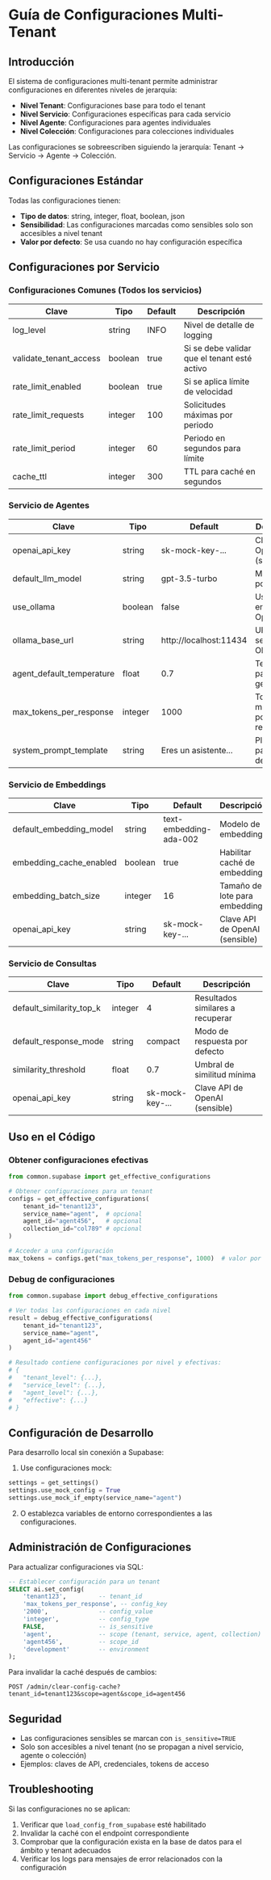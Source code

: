 # Guía de Configuraciones Multi-Tenant

## Introducción

El sistema de configuraciones multi-tenant permite administrar configuraciones en diferentes niveles de jerarquía:

- **Nivel Tenant**: Configuraciones base para todo el tenant
- **Nivel Servicio**: Configuraciones específicas para cada servicio
- **Nivel Agente**: Configuraciones para agentes individuales
- **Nivel Colección**: Configuraciones para colecciones individuales

Las configuraciones se sobreescriben siguiendo la jerarquía: Tenant → Servicio → Agente → Colección.

## Configuraciones Estándar

Todas las configuraciones tienen:
- **Tipo de datos**: string, integer, float, boolean, json
- **Sensibilidad**: Las configuraciones marcadas como sensibles solo son accesibles a nivel tenant
- **Valor por defecto**: Se usa cuando no hay configuración específica

## Configuraciones por Servicio

### Configuraciones Comunes (Todos los servicios)

| Clave                  | Tipo      | Default   | Descripción                                  |
|------------------------|-----------|-----------|----------------------------------------------|
| log_level              | string    | INFO      | Nivel de detalle de logging                  |
| validate_tenant_access | boolean   | true      | Si se debe validar que el tenant esté activo |
| rate_limit_enabled     | boolean   | true      | Si se aplica límite de velocidad             |
| rate_limit_requests    | integer   | 100       | Solicitudes máximas por periodo              |
| rate_limit_period      | integer   | 60        | Periodo en segundos para límite              |
| cache_ttl              | integer   | 300       | TTL para caché en segundos                   |

### Servicio de Agentes

| Clave                    | Tipo      | Default         | Descripción                             |
|--------------------------|-----------|-----------------|----------------------------------------|
| openai_api_key           | string    | sk-mock-key-... | Clave API de OpenAI (sensible)         |
| default_llm_model        | string    | gpt-3.5-turbo   | Modelo LLM por defecto                 |
| use_ollama               | boolean   | false           | Usar Ollama en vez de OpenAI           |
| ollama_base_url          | string    | http://localhost:11434 | URL del servicio Ollama         |
| agent_default_temperature| float     | 0.7             | Temperatura para generación            |
| max_tokens_per_response  | integer   | 1000            | Tokens máximos por respuesta           |
| system_prompt_template   | string    | Eres un asistente... | Plantilla para prompt de sistema  |

### Servicio de Embeddings

| Clave                    | Tipo      | Default        | Descripción                         |
|--------------------------|-----------|----------------|------------------------------------|
| default_embedding_model  | string    | text-embedding-ada-002 | Modelo de embeddings        |
| embedding_cache_enabled  | boolean   | true           | Habilitar caché de embeddings      |
| embedding_batch_size     | integer   | 16             | Tamaño de lote para embeddings     |
| openai_api_key           | string    | sk-mock-key-...| Clave API de OpenAI (sensible)     |

### Servicio de Consultas

| Clave                    | Tipo      | Default        | Descripción                        |
|--------------------------|-----------|----------------|------------------------------------|
| default_similarity_top_k | integer   | 4              | Resultados similares a recuperar   |
| default_response_mode    | string    | compact        | Modo de respuesta por defecto      |
| similarity_threshold     | float     | 0.7            | Umbral de similitud mínima         |
| openai_api_key           | string    | sk-mock-key-...| Clave API de OpenAI (sensible)     |

## Uso en el Código

### Obtener configuraciones efectivas

```python
from common.supabase import get_effective_configurations

# Obtener configuraciones para un tenant
configs = get_effective_configurations(
    tenant_id="tenant123",
    service_name="agent",  # opcional
    agent_id="agent456",   # opcional
    collection_id="col789" # opcional
)

# Acceder a una configuración
max_tokens = configs.get("max_tokens_per_response", 1000)  # valor por defecto como respaldo
```

### Debug de configuraciones

```python
from common.supabase import debug_effective_configurations

# Ver todas las configuraciones en cada nivel
result = debug_effective_configurations(
    tenant_id="tenant123",
    service_name="agent",
    agent_id="agent456"
)

# Resultado contiene configuraciones por nivel y efectivas:
# {
#   "tenant_level": {...},
#   "service_level": {...},
#   "agent_level": {...},
#   "effective": {...}
# }
```

## Configuración de Desarrollo

Para desarrollo local sin conexión a Supabase:

1. Use configuraciones mock:
```python
settings = get_settings()
settings.use_mock_config = True
settings.use_mock_if_empty(service_name="agent")
```

2. O establezca variables de entorno correspondientes a las configuraciones.

## Administración de Configuraciones

Para actualizar configuraciones via SQL:

```sql
-- Establecer configuración para un tenant
SELECT ai.set_config(
    'tenant123',         -- tenant_id
    'max_tokens_per_response', -- config_key
    '2000',              -- config_value
    'integer',           -- config_type
    FALSE,               -- is_sensitive
    'agent',             -- scope (tenant, service, agent, collection)
    'agent456',          -- scope_id
    'development'        -- environment
);
```

Para invalidar la caché después de cambios:

```
POST /admin/clear-config-cache?tenant_id=tenant123&scope=agent&scope_id=agent456
```

## Seguridad

- Las configuraciones sensibles se marcan con `is_sensitive=TRUE`
- Solo son accesibles a nivel tenant (no se propagan a nivel servicio, agente o colección)
- Ejemplos: claves de API, credenciales, tokens de acceso

## Troubleshooting

Si las configuraciones no se aplican:

1. Verificar que `load_config_from_supabase` esté habilitado
2. Invalidar la caché con el endpoint correspondiente
3. Comprobar que la configuración exista en la base de datos para el ámbito y tenant adecuados
4. Verificar los logs para mensajes de error relacionados con la configuración
